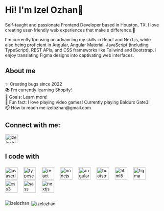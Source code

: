 <h1 align="left">Hi! I'm Izel Ozhan👋</h1>

###

<p align="left">Self-taught and passionate Frontend Developer based in Houston, TX. I love creating user-friendly web experiences that make a difference.🌟

I'm currently focusing on advancing my skills in React and Next.js, while also being proficient in Angular, Angular Material, JavaScript (including TypeScript), REST APIs, and CSS frameworks like Tailwind and Bootstrap. I enjoy translating Figma designs into captivating web interfaces. </p>

###

<h2 align="left">About me</h2>

###

<p align="left">✨ Creating bugs since 2022<br>📚 I'm currently learning Shopify!<br>🎯 Goals: Learn more!<br>🎲 Fun fact: I love playing video games! Currently playing Baldurs Gate3! <br>📫 How to reach me izelozhan@gmail.com</p>

###
<h2 align="left">Connect with me:</h2>
<p align="left">
<a href="https://linkedin.com/in/izelozhan" target="blank"><img align="center" src="https://raw.githubusercontent.com/rahuldkjain/github-profile-readme-generator/master/src/images/icons/Social/linked-in-alt.svg" alt="izelozhan" height="30" width="40" /></a> 
</p>


<h2 align="left">I code with</h2>

###

<div align="left">
  <img src="https://cdn.jsdelivr.net/gh/devicons/devicon/icons/javascript/javascript-original.svg" height="40" alt="javascript logo"  />
  <img width="12" />
  <img src="https://cdn.jsdelivr.net/gh/devicons/devicon/icons/typescript/typescript-original.svg" height="40" alt="typescript logo"  />
  <img width="12" />
  <img src="https://cdn.jsdelivr.net/gh/devicons/devicon/icons/react/react-original.svg" height="40" alt="react logo"  />
  <img width="12" />
  <img src="https://cdn.jsdelivr.net/gh/devicons/devicon/icons/nodejs/nodejs-original.svg" height="40" alt="nodejs logo"  />
  <img width="12" />
  <img src="https://cdn.jsdelivr.net/gh/devicons/devicon/icons/angularjs/angularjs-original.svg" height="40" alt="angularjs logo"  />
  <img width="12" />
  <img src="https://cdn.jsdelivr.net/gh/devicons/devicon/icons/bootstrap/bootstrap-original.svg" height="40" alt="bootstrap logo"  />
  <img width="12" />
  <img src="https://cdn.jsdelivr.net/gh/devicons/devicon/icons/html5/html5-original.svg" height="40" alt="html5 logo"  />
  <img width="12" />
  <img src="https://cdn.jsdelivr.net/gh/devicons/devicon/icons/figma/figma-original.svg" height="40" alt="figma logo"  />
  <img width="12" />
  <img src="https://cdn.jsdelivr.net/gh/devicons/devicon/icons/css3/css3-original.svg" height="40" alt="css3 logo"  />
  <img width="12" />
  <img src="https://cdn.jsdelivr.net/gh/devicons/devicon/icons/sass/sass-original.svg" height="40" alt="sass logo"  />
   <img width="12" />
  <img src="https://cdn.jsdelivr.net/gh/devicons/devicon/icons/nextjs/nextjs-original.svg" height="40" alt="nextjs logo"  />
  
</div>

###


<p><img align="left" src="https://github-readme-stats.vercel.app/api/top-langs?username=izelozhan&show_icons=true&locale=en&layout=compact&theme=aura" alt="izelozhan" /></p>

<p>&nbsp;<img align="center" src="https://github-readme-stats.vercel.app/api?username=izelozhan&show_icons=true&locale=en&theme=aura" alt="izelozhan" /></p>





